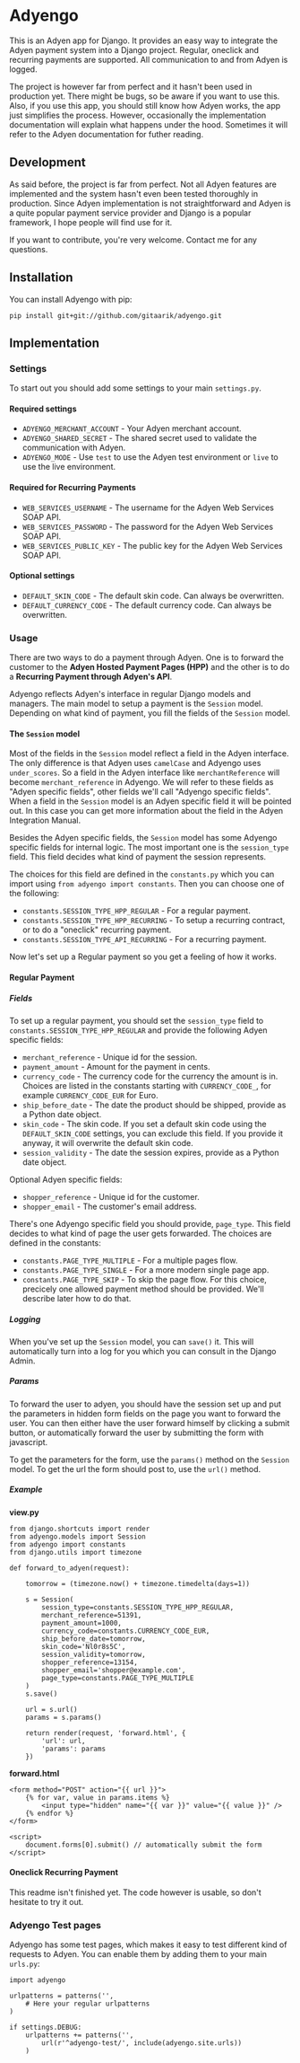 # Adyengo

This is an Adyen app for Django. It provides an easy way to integrate the Adyen
payment system into a Django project. Regular, oneclick and recurring payments
are supported. All communication to and from Adyen is logged.

The project is however far from perfect and it hasn't been used in production
yet. There might be bugs, so be aware if you want to use this. Also, if you
use this app, you should still know how Adyen works, the app just simplifies
the process. However, occasionally the implementation documentation will
explain what happens under the hood. Sometimes it will refer to the Adyen
documentation for futher reading.


## Development

As said before, the project is far from perfect. Not all Adyen features are
implemented and the system hasn't even been tested thoroughly in production.
Since Adyen implementation is not straightforward and Adyen is a quite popular
payment service provider and Django is a popular framework, I hope people will
find use for it.

If you want to contribute, you're very welcome. Contact me for any questions.


## Installation

You can install Adyengo with pip:

    pip install git+git://github.com/gitaarik/adyengo.git


## Implementation

### Settings

To start out you should add some settings to your main `settings.py`.

#### Required settings

* `ADYENGO_MERCHANT_ACCOUNT` - Your Adyen merchant account.
* `ADYENGO_SHARED_SECRET` - The shared secret used to validate the communication with
    Adyen.
* `ADYENGO_MODE` - Use `test` to use the Adyen test environment or `live` to use the
    live environment.

#### Required for Recurring Payments

* `WEB_SERVICES_USERNAME` - The username for the Adyen Web Services SOAP API.
* `WEB_SERVICES_PASSWORD` - The password for the Adyen Web Services SOAP API.
* `WEB_SERVICES_PUBLIC_KEY` - The public key for the Adyen Web Services SOAP API.

#### Optional settings

* `DEFAULT_SKIN_CODE` - The default skin code. Can always be overwritten.
* `DEFAULT_CURRENCY_CODE` - The default currency code. Can always be
    overwritten.

### Usage

There are two ways to do a payment through Adyen. One is to forward the
customer to the **Adyen Hosted Payment Pages (HPP)** and the other is to do a
**Recurring Payment through Adyen's API**.

Adyengo reflects Adyen's interface in regular Django models and managers.
The main model to setup a payment is the `Session` model. Depending on what
kind of payment, you fill the fields of the `Session` model.

#### The `Session` model

Most of the fields in the `Session` model reflect a field in the Adyen
interface. The only difference is that Adyen uses `camelCase` and Adyengo uses
`under_scores`. So a field in the Adyen interface like `merchantReference` will
become `merchant_reference` in Adyengo. We will refer to these fields as "Adyen
specific fields", other fields we'll call "Adyengo specific fields". When a
field in the `Session` model is an Adyen specific field it will be pointed out.
In this case you can get more information about the field in the Adyen
Integration Manual.

Besides the Adyen specific fields, the `Session` model has some Adyengo
specific fields for internal logic. The most important one is the
`session_type` field. This field decides what kind of payment the session
represents.

The choices for this field are defined in the `constants.py` which you can
import using `from adyengo import constants`. Then you can choose one of the
following:

* `constants.SESSION_TYPE_HPP_REGULAR` - For a regular payment.
* `constants.SESSION_TYPE_HPP_RECURRING` - To setup a recurring contract,
    or to do a "oneclick" recurring payment.
* `constants.SESSION_TYPE_API_RECURRING` - For a recurring payment.

Now let's set up a Regular payment so you get a feeling of how it works.

#### Regular Payment

##### Fields

To set up a regular payment, you should set the `session_type` field to
`constants.SESSION_TYPE_HPP_REGULAR` and provide the following Adyen specific
fields:

* `merchant_reference` - Unique id for the session.
* `payment_amount` - Amount for the payment in cents.
* `currency_code` - The currency code for the currency the amount is in.
    Choices are listed in the constants starting with `CURRENCY_CODE_`, for
    example `CURRENCY_CODE_EUR` for Euro.
* `ship_before_date` - The date the product should be shipped, provide as a
    Python date object.
* `skin_code` - The skin code. If you set a default skin code using the
    `DEFAULT_SKIN_CODE` settings, you can exclude this field. If you provide it
    anyway, it will overwrite the default skin code.
* `session_validity` - The date the session expires, provide as a Python date
    object.

Optional Adyen specific fields:

* `shopper_reference` - Unique id for the customer.
* `shopper_email` - The customer's email address.

There's one Adyengo specific field you should provide, `page_type`. This field
decides to what kind of page the user gets forwarded. The choices are defined
in the constants:

* `constants.PAGE_TYPE_MULTIPLE` - For a multiple pages flow.
* `constants.PAGE_TYPE_SINGLE` - For a more modern single page app.
* `constants.PAGE_TYPE_SKIP` - To skip the page flow. For this choice,
    precicely one allowed payment method should be provided. We'll describe
    later how to do that.

##### Logging

When you've set up the `Session` model, you can `save()` it. This will
automatically turn into a log for you which you can consult in the Django
Admin.

##### Params

To forward the user to adyen, you should have the session set up and put the
parameters in hidden form fields on the page you want to forward the user. You 
can then either have the user forward himself by clicking a submit button, or
automatically forward the user by submitting the form with javascript.

To get the parameters for the form, use the `params()` method on the `Session`
model. To get the url the form should post to, use the `url()` method.

##### Example

**view.py**

    from django.shortcuts import render
    from adyengo.models import Session
    from adyengo import constants
    from django.utils import timezone

    def forward_to_adyen(request):

        tomorrow = (timezone.now() + timezone.timedelta(days=1))

        s = Session(
            session_type=constants.SESSION_TYPE_HPP_REGULAR,
            merchant_reference=51391,
            payment_amount=1000,
            currency_code=constants.CURRENCY_CODE_EUR,
            ship_before_date=tomorrow,
            skin_code='Nl0r8s5C',
            session_validity=tomorrow,
            shopper_reference=13154,
            shopper_email='shopper@example.com',
            page_type=constants.PAGE_TYPE_MULTIPLE
        )
        s.save()

        url = s.url()
        params = s.params()

        return render(request, 'forward.html', {
            'url': url,
            'params': params
        })

**forward.html**

    <form method="POST" action="{{ url }}">
        {% for var, value in params.items %}
            <input type="hidden" name="{{ var }}" value="{{ value }}" />
        {% endfor %}
    </form>

    <script>
        document.forms[0].submit() // automatically submit the form
    </script>


#### Oneclick Recurring Payment

This readme isn't finished yet. The code however is usable, so don't hesitate
to try it out.

### Adyengo Test pages

Adyengo has some test pages, which makes it easy to test different
kind of requests to Adyen. You can enable them by adding them to your main
`urls.py`:

    import adyengo

    urlpatterns = patterns('',
        # Here your regular urlpatterns
    )

    if settings.DEBUG:
        urlpatterns += patterns('',
            url(r'^adyengo-test/', include(adyengo.site.urls))
        )

